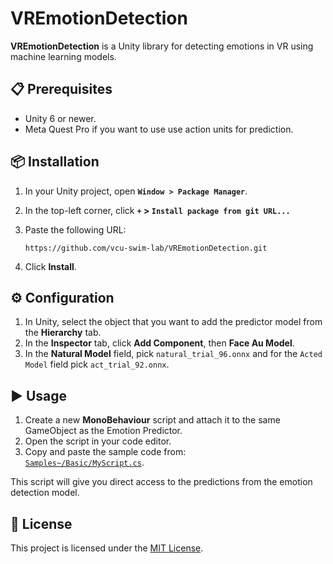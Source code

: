 
# VREmotionDetection

**VREmotionDetection** is a Unity library for detecting emotions in VR using machine learning models.  

## 📋 Prerequisites

- Unity 6 or newer.
- Meta Quest Pro if you want to use use action units for prediction.


## 📦 Installation

1. In your Unity project, open **`Window > Package Manager`**.  
2. In the top-left corner, click **`+` > `Install package from git URL...`**  
3. Paste the following URL:  

   ```
   https://github.com/vcu-swim-lab/VREmotionDetection.git
   ```

4. Click **Install**.


## ⚙️ Configuration

1. In Unity, select the object that you want to add the predictor model from the **Hierarchy** tab.
2. In the **Inspector** tab, click **Add Component**, then **Face Au Model**.
3. In the **Natural Model** field, pick `natural_trial_96.onnx` and for the `Acted Model` field pick `act_trial_92.onnx`.

## ▶ Usage

1. Create a new **MonoBehaviour** script and attach it to the same GameObject as the Emotion Predictor.  
2. Open the script in your code editor.  
3. Copy and paste the sample code from:  
   [`Samples~/Basic/MyScript.cs`](./Samples~/BasicUsage/BasicPredictor.cs).  

This script will give you direct access to the predictions from the emotion detection model.


## 📝 License

This project is licensed under the [MIT License](./LICENSE).
